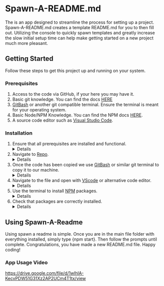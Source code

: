 # Spawn-A-README.md

The is an app designed to streamline the process for setting up a project. Spawn-A-README.md creates a template README.md for you to then fill out. Utilizing the console to quickly spawn templates and greatly increase the slow initial setup time can help make getting started on a new project much more pleasant.

## Getting Started

Follow these steps to get this project up and running on your system.

### Prerequisites

1. Access to the code via GitHub, if your here you may have it.
2. Basic git knowledge. You can find the docs [HERE](https://docs.github.com/en)
3. [GitBash](https://gitforwindows.org/) or another git compatible terminal. Ensure the terminal is meant for your   operating system.
4. Basic Node/NPM Knowledge. You can find the NPM docs [HERE](https://docs.npmjs.com/).
5. A source code editor such as [Visual Studio Code](https://code.visualstudio.com/docs).

### Installation

1. Ensure that all prerequisites are installed and functional.
   <details closed>
    <ul>
    <li> 
    You will need GitBash and VSCode or their system counterparts to not only run the program but also to install it.
    </li>
    </ul>
   </details> 
2. Navigate to [Repo](https://github.com/Protomancer/Spawn-A-README.md).
    <details closed>
    <ul>
    <li>
    Here you will see the green <>Code button in the upper right corner of the file container. Click the button and you can copy the repo with HTTPS or if you have SSH access you may use your SSH key.
    </li>
    </ul>
    </details>
3. Once the code has been copied we use [GitBash](https://gitforwindows.org/) or similar git terminal to copy it to our machine.
    <details closed>
    <ul>
    <li>
    Open your git terminal and type git clone then paste our copied repo to follow. </li>
    </ul>
    </details>
4. Navigate to the file and open with [VScode](https://code.visualstudio.com/docs) or alternative code editor.
    <details closed>
    <ul>
    <li>
    With VScode you can simply go to the file in your system, right click the file and choose open with VScode. Alternately, just use the in program prompts to find and open you file.
    </li>
    </ul>
    </details>
5. Use the terminal to install [NPM](https://docs.npmjs.com/) packages.
    <details closed>
    <ul>
    <li>
    Open the console in the main file by right clicking the file in the explorer in VScode. Once right clicked you with see an option to "open in integrated terminal". Click that option and if your bash is running with your VScode you should be able to be able to type {npm i} in the terminal. this should then install our inquirer package, if not try {npm i inquirer}.
    </li>
    </ul>
    </details>
6. Check that packages are correctly installed.
    <details closed>
    <ul>
    <li>
    At this point inquirer should be installed in your package.json file. If so were ready to start using Spawn-A-README.md. If not, refer to the documentation for git and NPM.
    </li>
    </ul>
    </details>

## Using Spawn-A-Readme

Using spawn a readme is simple. Once you are in the main file folder with everything installed, simply type {npm start}. Then follow the prompts until complete. Congratulations, you have made a new README.md file. Happy coding!

 ### App Usage Video
https://drive.google.com/file/d/1wlhIA-KecvPDW51G31Xz2AP2UCm4T1tx/view
 
